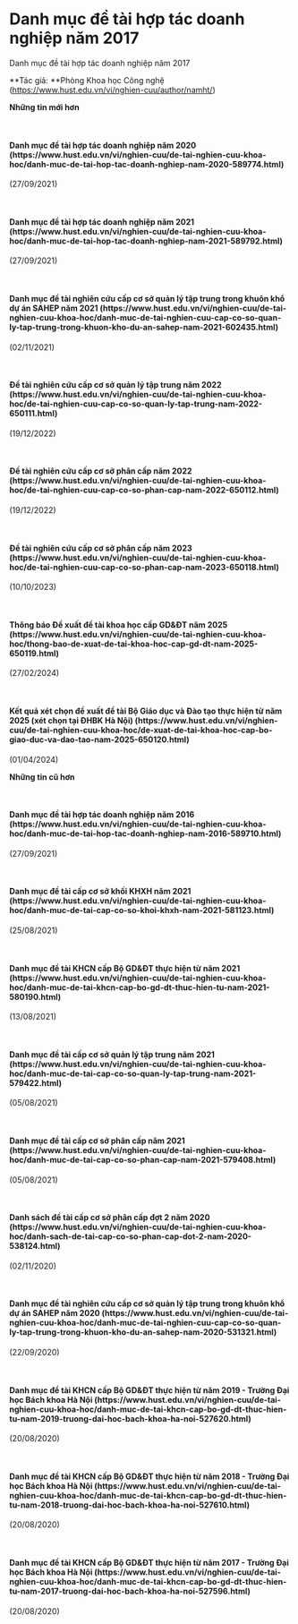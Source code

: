 # Danh mục đề tài hợp tác doanh nghiệp năm 2017

Danh mục đề tài hợp tác doanh nghiệp năm 2017

**Tác giả: **Phòng Khoa học Công nghệ (https://www.hust.edu.vn/vi/nghien-cuu/author/namht/)

**Những tin mới hơn**

 
<h4>Danh mục đề tài hợp tác doanh nghiệp năm 2020 (https://www.hust.edu.vn/vi/nghien-cuu/de-tai-nghien-cuu-khoa-hoc/danh-muc-de-tai-hop-tac-doanh-nghiep-nam-2020-589774.html)</h4>
(27/09/2021)

 
<h4>Danh mục đề tài hợp tác doanh nghiệp năm 2021 (https://www.hust.edu.vn/vi/nghien-cuu/de-tai-nghien-cuu-khoa-hoc/danh-muc-de-tai-hop-tac-doanh-nghiep-nam-2021-589792.html)</h4>
(27/09/2021)

 
<h4>Danh mục đề tài nghiên cứu cấp cơ sở quản lý tập trung trong khuôn khổ dự án SAHEP năm 2021 (https://www.hust.edu.vn/vi/nghien-cuu/de-tai-nghien-cuu-khoa-hoc/danh-muc-de-tai-nghien-cuu-cap-co-so-quan-ly-tap-trung-trong-khuon-kho-du-an-sahep-nam-2021-602435.html)</h4>
(02/11/2021)

 
<h4>Đề tài nghiên cứu cấp cơ sở quản lý tập trung năm 2022 (https://www.hust.edu.vn/vi/nghien-cuu/de-tai-nghien-cuu-khoa-hoc/de-tai-nghien-cuu-cap-co-so-quan-ly-tap-trung-nam-2022-650111.html)</h4>
(19/12/2022)

 
<h4>Đề tài nghiên cứu cấp cơ sở phân cấp năm 2022 (https://www.hust.edu.vn/vi/nghien-cuu/de-tai-nghien-cuu-khoa-hoc/de-tai-nghien-cuu-cap-co-so-phan-cap-nam-2022-650112.html)</h4>
(19/12/2022)

 
<h4>Đề tài nghiên cứu cấp cơ sở phân cấp năm 2023 (https://www.hust.edu.vn/vi/nghien-cuu/de-tai-nghien-cuu-khoa-hoc/de-tai-nghien-cuu-cap-co-so-phan-cap-nam-2023-650118.html)</h4>
(10/10/2023)

 
<h4>Thông báo Đề xuất đề tài khoa học cấp GD&amp;ĐT năm 2025 (https://www.hust.edu.vn/vi/nghien-cuu/de-tai-nghien-cuu-khoa-hoc/thong-bao-de-xuat-de-tai-khoa-hoc-cap-gd-dt-nam-2025-650119.html)</h4>
(27/02/2024)

 
<h4>Kết quả xét chọn đề xuất đề tài Bộ Giáo dục và Đào tạo thực hiện từ năm 2025 (xét chọn tại ĐHBK Hà Nội) (https://www.hust.edu.vn/vi/nghien-cuu/de-tai-nghien-cuu-khoa-hoc/de-xuat-de-tai-khoa-hoc-cap-bo-giao-duc-va-dao-tao-nam-2025-650120.html)</h4>
(01/04/2024)

**Những tin cũ hơn**

 
<h4>Danh mục đề tài hợp tác doanh nghiệp năm 2016 (https://www.hust.edu.vn/vi/nghien-cuu/de-tai-nghien-cuu-khoa-hoc/danh-muc-de-tai-hop-tac-doanh-nghiep-nam-2016-589710.html)</h4>
(27/09/2021)

 
<h4>Danh mục đề tài cấp cơ sở khối KHXH năm 2021 (https://www.hust.edu.vn/vi/nghien-cuu/de-tai-nghien-cuu-khoa-hoc/danh-muc-de-tai-cap-co-so-khoi-khxh-nam-2021-581123.html)</h4>
(25/08/2021)

 
<h4>Danh mục đề tài KHCN cấp Bộ GD&amp;ĐT thực hiện từ năm 2021 (https://www.hust.edu.vn/vi/nghien-cuu/de-tai-nghien-cuu-khoa-hoc/danh-muc-de-tai-khcn-cap-bo-gd-dt-thuc-hien-tu-nam-2021-580190.html)</h4>
(13/08/2021)

 
<h4>Danh mục đề tài cấp cơ sở quản lý tập trung năm 2021 (https://www.hust.edu.vn/vi/nghien-cuu/de-tai-nghien-cuu-khoa-hoc/danh-muc-de-tai-cap-co-so-quan-ly-tap-trung-nam-2021-579422.html)</h4>
(05/08/2021)

 
<h4>Danh mục đề tài cấp cơ sở phân cấp năm 2021 (https://www.hust.edu.vn/vi/nghien-cuu/de-tai-nghien-cuu-khoa-hoc/danh-muc-de-tai-cap-co-so-phan-cap-nam-2021-579408.html)</h4>
(05/08/2021)

 
<h4>Danh sách đề tài cấp cơ sở phân cấp đợt 2 năm 2020 (https://www.hust.edu.vn/vi/nghien-cuu/de-tai-nghien-cuu-khoa-hoc/danh-sach-de-tai-cap-co-so-phan-cap-dot-2-nam-2020-538124.html)</h4>
(02/11/2020)

 
<h4>Danh mục đề tài nghiên cứu cấp cơ sở quản lý tập trung trong khuôn khổ dự án SAHEP năm 2020 (https://www.hust.edu.vn/vi/nghien-cuu/de-tai-nghien-cuu-khoa-hoc/danh-muc-de-tai-nghien-cuu-cap-co-so-quan-ly-tap-trung-trong-khuon-kho-du-an-sahep-nam-2020-531321.html)</h4>
(22/09/2020)

 
<h4>Danh mục đề tài KHCN cấp Bộ GD&amp;ĐT thực hiện từ năm 2019 - Trường Đại học Bách khoa Hà Nội (https://www.hust.edu.vn/vi/nghien-cuu/de-tai-nghien-cuu-khoa-hoc/danh-muc-de-tai-khcn-cap-bo-gd-dt-thuc-hien-tu-nam-2019-truong-dai-hoc-bach-khoa-ha-noi-527620.html)</h4>
(20/08/2020)

 
<h4>Danh mục đề tài KHCN cấp Bộ GD&amp;ĐT thực hiện từ năm 2018 - Trường Đại học Bách khoa Hà Nội (https://www.hust.edu.vn/vi/nghien-cuu/de-tai-nghien-cuu-khoa-hoc/danh-muc-de-tai-khcn-cap-bo-gd-dt-thuc-hien-tu-nam-2018-truong-dai-hoc-bach-khoa-ha-noi-527610.html)</h4>
(20/08/2020)

 
<h4>Danh mục đề tài KHCN cấp Bộ GD&amp;ĐT thực hiện từ năm 2017 - Trường Đại học Bách khoa Hà Nội (https://www.hust.edu.vn/vi/nghien-cuu/de-tai-nghien-cuu-khoa-hoc/danh-muc-de-tai-khcn-cap-bo-gd-dt-thuc-hien-tu-nam-2017-truong-dai-hoc-bach-khoa-ha-noi-527596.html)</h4>
(20/08/2020)
